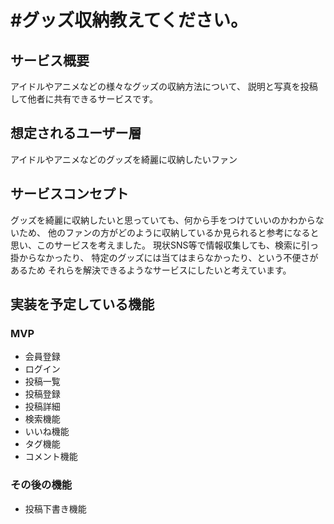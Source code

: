 # #グッズ収納教えてください。

## サービス概要
アイドルやアニメなどの様々なグッズの収納方法について、
説明と写真を投稿して他者に共有できるサービスです。

## 想定されるユーザー層
アイドルやアニメなどのグッズを綺麗に収納したいファン

## サービスコンセプト
グッズを綺麗に収納したいと思っていても、何から手をつけていいのかわからないため、
他のファンの方がどのように収納しているか見られると参考になると思い、このサービスを考えました。
現状SNS等で情報収集しても、検索に引っ掛からなかったり、
特定のグッズには当てはまらなかったり、という不便さがあるため
それらを解決できるようなサービスにしたいと考えています。

## 実装を予定している機能
### MVP
* 会員登録
* ログイン
* 投稿一覧
* 投稿登録
* 投稿詳細
* 検索機能
* いいね機能
* タグ機能
* コメント機能

### その後の機能
* 投稿下書き機能